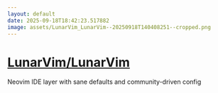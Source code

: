 ```yaml
---
layout: default
date: 2025-09-18T18:42:23.517882
image: assets/LunarVim_LunarVim--20250918T140408251--cropped.png
---
```


# [LunarVim/LunarVim](https://github.com/LunarVim/LunarVim)

Neovim IDE layer with sane defaults and community-driven config
